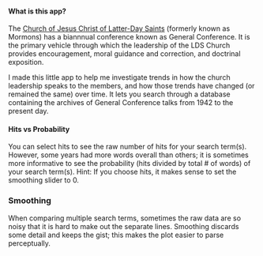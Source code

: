 
#### What is this app?
The [Church of Jesus Christ of Latter-Day Saints](https://www.churchofjesuschrist.org/?lang=eng) (formerly known as Mormons) has a biannnual conference known as General Conference. It is the primary vehicle through which the leadership of the LDS Church provides encouragement, moral guidance and correction, and doctrinal exposition. 

I made this little app to help me investigate trends in how the church leadership speaks to the members, and how those trends have changed (or remained the same) over time. It lets you search through a database containing the archives of General Conference talks from 1942 to the present day.

#### Hits vs Probability
You can select hits to see the raw number of hits for your search term(s). However, some years had more words overall than others; it is sometimes more informative to see the probability (hits divided by total # of words) of your search term(s). Hint: If you choose hits, it makes sense to set the smoothing slider to 0.

### Smoothing
When comparing multiple search terms, sometimes the raw data are so noisy that it is hard to make out the separate lines. Smoothing discards some detail and keeps the gist; this makes the plot easier to parse perceptually. 